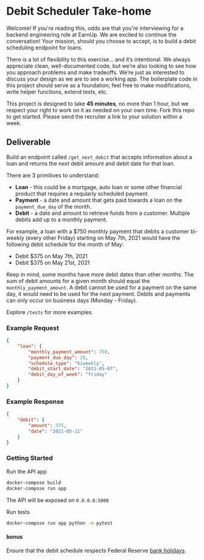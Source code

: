 
# Debit Scheduler Take-home

Welcome! If you're reading this, odds are that you're interviewing for a backend engineering role at EarnUp. We are excited to continue the conversation! Your mission, should you choose to accept, is to build a debit scheduling endpoint for loans.

There is a lot of flexibility to this exercise... and it’s intentional. We always appreciate clean, well-documented code, but we’re also looking to see how you approach problems and make tradeoffs. We’re just as interested to discuss your design as we are to see a working app. The boilerplate code in this project should serve as a foundation; feel free to make modifications, write helper functions, extend tests, etc.

This project is designed to take **45 minutes**, no more than 1 hour, but we respect your right to work on it as needed on your own time. Fork this repo to get started. Please send the recruiter a link to your solution within a week.


## Deliverable

Build an endpoint called `/get_next_debit` that accepts information about a loan and returns the *next* debit amount and debit date for that loan.

There are 3 primitives to understand:
- **Loan** - this could be a mortgage, auto loan or some other financial product that requires a reqularly scheduled payment.
- **Payment** - a date and amount that gets paid towards a loan on the `payment_due_day` of the month.
- **Debit** - a date and amount to retrieve funds from a customer. Multiple debits add up to a monthly payment.

For example, a loan with a $750 monthly payment that debits a customer bi-weekly (every other Friday) starting on May 7th, 2021 would have the following debit schedule for the month of May:
- Debit $375 on May 7th, 2021
- Debit $375 on May 21st, 2021

Keep in mind, some months have more debit dates than other months. The sum of debit amounts for a given month should equal the `monthly_payment_amount`. A debit cannot be used for a payment on the same day, it would need to be used for the next payment. Debits and payments can only occur on business days (Monday - Friday).

Explore `/tests` for more examples.

### Example Request
```json
{
    "loan": {
        "monthly_payment_amount": 750,
        "payment_due_day": 28,
        "schedule_type": "biweekly",
        "debit_start_date": "2021-05-07",
        "debit_day_of_week": "friday"
    }
}
```

### Example Response
```json
{
    "debit": {
        "amount": 375,
        "date": "2021-05-21"
    }
}
```

### Getting Started

Run the API app
```bash
docker-compose build
docker-compose run app
```

The API will be exposed on `0.0.0.0:5000`

Run tests
```bash
docker-compose run app python -m pytest
```

#### bonus
Ensure that the debit schedule respects Federal Reserve [bank holidays](https://www.federalreserve.gov/aboutthefed/k8.htm).

